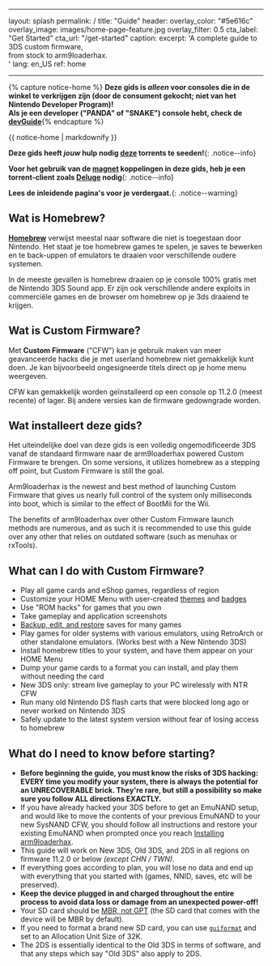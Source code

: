 * * *

layout: splash permalink: / title: "Guide" header: overlay_color: "#5e616c" overlay_image: images/home-page-feature.jpg overlay_filter: 0.5 cta_label: "Get Started" cta_url: "/get-started" caption: excerpt: 'A complete guide to 3DS custom firmware,   
from stock to arm9loaderhax.  
' lang: en_US ref: home

* * *

{% capture notice-home %} **Deze gids is *alleen* voor consoles die in de winkel te verkrijgen zijn (door de consument gekocht; niet van het Nintendo Developer Program)!   
Als je een developer ("PANDA" of "SNAKE") console hebt, check de [devGuide](https://dev.3ds.guide)**{% endcapture %}

<div class="notice--danger">{{ notice-home | markdownify }}</div>

**Deze gids heeft *jouw* hulp nodig [deze](https://3ds.guide/rss.xml) torrents te seeden!**{: .notice--info}

**Voor het gebruik van de [magnet](https://en.wikipedia.org/wiki/Magnet_URI_scheme) koppelingen in deze gids, heb je een torrent-client zoals [Deluge](http://dev.deluge-torrent.org/wiki/Download) nodig**{: .notice--info}

**Lees de inleidende pagina's voor je verdergaat.**{: .notice--warning}

## Wat is Homebrew?

[**Homebrew**](https://en.wikipedia.org/wiki/List_of_homebrew_video_games) verwijst meestal naar software die niet is toegestaan door Nintendo. Het staat je toe homebrew games te spelen, je saves te bewerken en te back-uppen of emulators te draaien voor verschillende oudere systemen.

In de meeste gevallen is homebrew draaien op je console 100% gratis met de Nintendo 3DS Sound app. Er zijn ook verschillende andere exploits in commerciële games en de browser om homebrew op je 3ds draaiend te krijgen.

## Wat is Custom Firmware?

Met **Custom Firmware** ("CFW") kan je gebruik maken van meer geavanceerde hacks die je met userland homebrew niet gemakkelijk kunt doen. Je kan bijvoorbeeld ongesigneerde titels direct op je home menu weergeven.

CFW kan gemakkelijk worden geïnstalleerd op een console op 11.2.0 (meest recente) of lager. Bij andere versies kan de firmware gedowngrade worden.

## Wat installeert deze gids?

Het uiteindelijke doel van deze gids is een volledig ongemodificeerde 3DS vanaf de standaard firmware naar de arm9loaderhax powered Custom Firmware te brengen. On some versions, it utilizes homebrew as a stepping off point, but Custom Firmware is still the goal.

Arm9loaderhax is the newest and best method of launching Custom Firmware that gives us nearly full control of the system only milliseconds into boot, which is similar to the effect of BootMii for the Wii.

The benefits of arm9loaderhax over other Custom Firmware launch methods are numerous, and as such it is recommended to use this guide over any other that relies on outdated software (such as menuhax or rxTools).

## What can I do with Custom Firmware?

+ Play all game cards and eShop games, regardless of region
+ Customize your HOME Menu with user-created [themes](https://3dsthem.es/) and [badges](https://badges.3dsthem.es/)
+ Use "ROM hacks" for games that you own
+ Take gameplay and application screenshots
+ [Backup, edit, and restore](https://gbatemp.net/threads/release-jks-savemanager-homebrew-cia-save-manager.413143/) saves for many games
+ Play games for older systems with various emulators, using RetroArch or other standalone emulators. (Works best with a New Nintendo 3DS)
+ Install homebrew titles to your system, and have them appear on your HOME Menu
+ Dump your game cards to a format you can install, and play them without needing the card
+ New 3DS only: stream live gameplay to your PC wirelessly with NTR CFW
+ Run many old Nintendo DS flash carts that were blocked long ago or never worked on Nintendo 3DS
+ Safely update to the latest system version without fear of losing access to homebrew

## What do I need to know before starting?

+ **Before beginning the guide, you must know the risks of 3DS hacking: EVERY time you modify your system, there is always the potential for an UNRECOVERABLE brick. They're rare, but still a possibility so make sure you follow ALL directions EXACTLY.**
+ If you have already hacked your 3DS before to get an EmuNAND setup, and would like to move the contents of your previous EmuNAND to your new SysNAND CFW, you should follow all instructions and restore your existing EmuNAND when prompted once you reach [Installing arm9loaderhax](installing-arm9loaderhax).
+ This guide will work on New 3DS, Old 3DS, and 2DS in all regions on firmware 11.2.0 or below *(except CHN / TWN)*.
+ If everything goes according to plan, you will lose no data and end up with everything that you started with (games, NNID, saves, etc will be preserved).
+ **Keep the device plugged in and charged throughout the entire process to avoid data loss or damage from an unexpected power-off!**
+ Your SD card should be [MBR, not GPT](http://www.howtogeek.com/245610/) (the SD card that comes with the device will be MBR by default).
+ If you need to format a brand new SD card, you can use [`guiformat`](http://www.ridgecrop.demon.co.uk/index.htm?guiformat.htm) and set to an Allocation Unit Size of 32K.
+ The 2DS is essentially identical to the Old 3DS in terms of software, and that any steps which say "Old 3DS" also apply to 2DS.